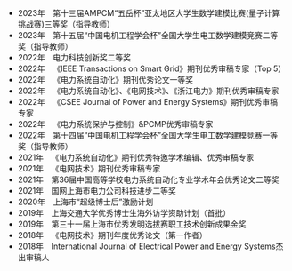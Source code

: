 * 2023年&emsp;第十三届AMPCM“五岳杯”亚太地区大学生数学建模比赛(量子计算挑战赛)三等奖（指导教师）
* 2023年&emsp;第十五届“中国电机工程学会杯”全国大学生电工数学建模竞赛二等奖（指导教师）
* 2022年&emsp;电力科技创新奖二等奖
* 2022年&emsp;《IEEE Transactions on Smart Grid》期刊优秀审稿专家（Top 5）
* 2022年&emsp;《电力系统自动化》期刊优秀论文一等奖
* 2022年&emsp;《电力系统自动化》、《电网技术》、《浙江电力》期刊优秀审稿专家
* 2022年&emsp;《CSEE Journal of Power and Energy Systems》期刊优秀审稿专家
* 2022年&emsp;《电力系统保护与控制》&PCMP优秀审稿专家
* 2022年&emsp;第十四届“中国电机工程学会杯”全国大学生电工数学建模竞赛一等奖（指导教师）
* 2021年&emsp;《电力系统自动化》期刊优秀特邀学术编辑、优秀审稿专家
* 2021年&emsp;《电网技术》期刊优秀审稿专家
* 2021年&emsp;第36届中国高等学校电力系统自动化专业学术年会优秀论文二等奖
* 2021年&emsp;国网上海市电力公司科技进步二等奖
* 2020年&emsp;上海市“超级博士后”激励计划
* 2019年&emsp;上海交通大学优秀博士生海外访学资助计划（首批）
* 2019年&emsp;第三十一届上海市优秀发明选拔赛职工技术创新成果金奖
* 2018年&emsp;《电网技术》期刊年度优秀论文（第一作者）
*	2018年&emsp;International Journal of Electrical Power and Energy Systems杰出审稿人

